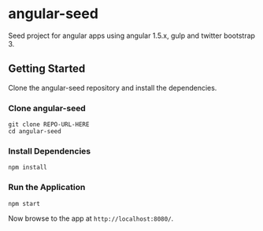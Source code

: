 # angular-seed

Seed project for angular apps using angular 1.5.x, gulp and twitter bootstrap 3.

## Getting Started

Clone the angular-seed repository and install the dependencies.

### Clone angular-seed

```
git clone REPO-URL-HERE
cd angular-seed
```

### Install Dependencies

```
npm install
```

### Run the Application

```
npm start
```

Now browse to the app at `http://localhost:8080/`.
